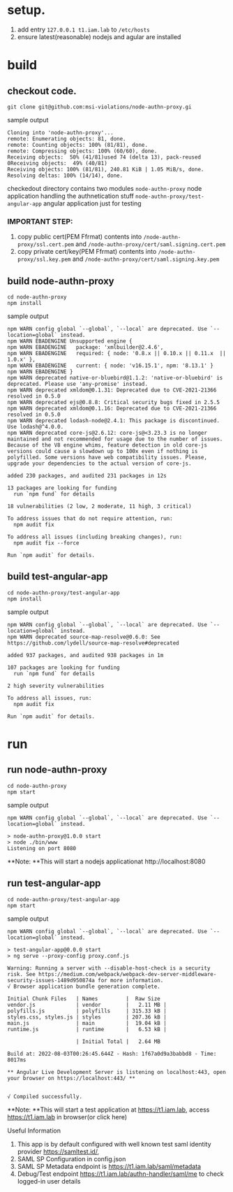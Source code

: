 # setup. 
1. add entry `127.0.0.1 t1.iam.lab` to `/etc/hosts`
2. ensure latest(reasonable) nodejs and agular are installed


# build 
## checkout code. 
	git clone git@github.com:msi-violations/node-authn-proxy.gi

sample output

    Cloning into 'node-authn-proxy'...
    remote: Enumerating objects: 81, done.
    remote: Counting objects: 100% (81/81), done.
    remote: Compressing objects: 100% (60/60), done.
    Receiving objects:  50% (41/81)used 74 (delta 13), pack-reused 0Receiving objects:  49% (40/81)
    Receiving objects: 100% (81/81), 240.81 KiB | 1.05 MiB/s, done.
    Resolving deltas: 100% (14/14), done.

checkedout directory contains two modules
	 `node-authn-proxy` node application handling the authnetication stuff
	 `node-authn-proxy/test-angular-app` angular application just for testing
 
### IMPORTANT STEP:
1. copy public cert(PEM Ffrmat) contents into `/node-authn-proxy/ssl.cert.pem`  and `/node-authn-proxy/cert/saml.signing.cert.pem`
2. copy private cert/key(PEM Ffrmat) contents into `/node-authn-proxy/ssl.key.pem` and `/node-authn-proxy/cert/saml.signing.key.pem`

## build node-authn-proxy
	cd node-authn-proxy
	npm install 

sample output

    npm WARN config global `--global`, `--local` are deprecated. Use `--location=global` instead.
    npm WARN EBADENGINE Unsupported engine {
    npm WARN EBADENGINE   package: 'xmlbuilder@2.4.6',
    npm WARN EBADENGINE   required: { node: '0.8.x || 0.10.x || 0.11.x  || 1.0.x' },
    npm WARN EBADENGINE   current: { node: 'v16.15.1', npm: '8.13.1' }
    npm WARN EBADENGINE }
    npm WARN deprecated native-or-bluebird@1.1.2: 'native-or-bluebird' is deprecated. Please use 'any-promise' instead.
    npm WARN deprecated xmldom@0.1.31: Deprecated due to CVE-2021-21366 resolved in 0.5.0
    npm WARN deprecated ejs@0.8.8: Critical security bugs fixed in 2.5.5
    npm WARN deprecated xmldom@0.1.16: Deprecated due to CVE-2021-21366 resolved in 0.5.0
    npm WARN deprecated lodash-node@2.4.1: This package is discontinued. Use lodash@^4.0.0.
    npm WARN deprecated core-js@2.6.12: core-js@<3.23.3 is no longer maintained and not recommended for usage due to the number of issues. Because of the V8 engine whims, feature detection in old core-js versions could cause a slowdown up to 100x even if nothing is polyfilled. Some versions have web compatibility issues. Please, upgrade your dependencies to the actual version of core-js.
    
    added 230 packages, and audited 231 packages in 12s
    
    13 packages are looking for funding
      run `npm fund` for details
    
    18 vulnerabilities (2 low, 2 moderate, 11 high, 3 critical)
    
    To address issues that do not require attention, run:
      npm audit fix
    
    To address all issues (including breaking changes), run:
      npm audit fix --force
    
    Run `npm audit` for details.


## build test-angular-app
	cd node-authn-proxy/test-angular-app
	npm install 

sample output

    npm WARN config global `--global`, `--local` are deprecated. Use `--location=global` instead.
    npm WARN deprecated source-map-resolve@0.6.0: See https://github.com/lydell/source-map-resolve#deprecated
    
    added 937 packages, and audited 938 packages in 1m
    
    107 packages are looking for funding
      run `npm fund` for details
    
    2 high severity vulnerabilities
    
    To address all issues, run:
      npm audit fix
    
    Run `npm audit` for details.

# run 
## run node-authn-proxy
	cd node-authn-proxy
	npm start

sample output

    npm WARN config global `--global`, `--local` are deprecated. Use `--location=global` instead.
    
    > node-authn-proxy@1.0.0 start
    > node ./bin/www
    Listening on port 8080

**Note: **This will start a nodejs applicationat http://localhost:8080 

## run test-angular-app
	cd node-authn-proxy/test-angular-app
	npm start 

sample output

    npm WARN config global `--global`, `--local` are deprecated. Use `--location=global` instead.
    
    > test-angular-app@0.0.0 start
    > ng serve --proxy-config proxy.conf.js
    
    Warning: Running a server with --disable-host-check is a security risk. See https://medium.com/webpack/webpack-dev-server-middleware-security-issues-1489d950874a for more information.
    √ Browser application bundle generation complete.
    
    Initial Chunk Files   | Names         |  Raw Size
    vendor.js             | vendor        |   2.11 MB |
    polyfills.js          | polyfills     | 315.33 kB |
    styles.css, styles.js | styles        | 207.36 kB |
    main.js               | main          |  19.04 kB |
    runtime.js            | runtime       |   6.53 kB |
    
                          | Initial Total |   2.64 MB
    
    Build at: 2022-08-03T00:26:45.644Z - Hash: 1f67a0d9a3babbd8 - Time: 8017ms
    
    ** Angular Live Development Server is listening on localhost:443, open your browser on https://localhost:443/ **
    
    
    √ Compiled successfully.

**Note: **This will start a test application at https://t1.iam.lab, access https://t1.iam.lab in browser(or click here) 

Useful Information

1. This app is by default configured with well known test saml identity provider https://samltest.id/, 
2. SAML SP Configuration in config.json
3. SAML SP Metadata endpoint is https://t1.iam.lab/saml/metadata
4. Debug/Test endpoint https://t1.iam.lab/authn-handler/saml/me to check logged-in user details


